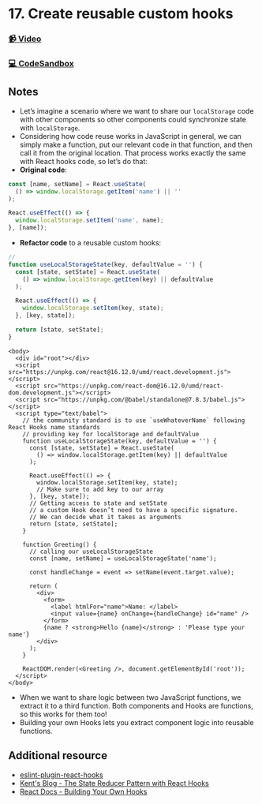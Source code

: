 # 17. Create reusable custom hooks

### [📹 Video](https://egghead.io/lessons/react-v2-16-create-reusable-custom-hooks?pl=a-beginners-guide-to-react-v2-6c4d)

### [💻 CodeSandbox](https://codesandbox.io/s/github/kentcdodds/beginners-guide-to-react/tree/codesandbox/16-custom-hooks?from-embed)

## Notes

* Let’s imagine a scenario where we want to share our `localStorage` code with other components so other components could synchronize state with `localStorage`.
* Considering how code reuse works in JavaScript in general, we can simply make a function, put our relevant code in that function, and then call it from the original location. That process works exactly the same with React hooks code, so let’s do that:
* **Original code**:

```javascript
const [name, setName] = React.useState(
  () => window.localStorage.getItem('name') || ''
);

React.useEffect(() => {
  window.localStorage.setItem('name', name);
}, [name]);
```

* **Refactor code** to a reusable custom hooks:

```javascript
//
function useLocalStorageState(key, defaultValue = '') {
  const [state, setState] = React.useState(
    () => window.localStorage.getItem(key) || defaultValue
  );

  React.useEffect(() => {
    window.localStorage.setItem(key, state);
  }, [key, state]);

  return [state, setState];
}
```

```markup
<body>
  <div id="root"></div>
  <script src="https://unpkg.com/react@16.12.0/umd/react.development.js"></script>
  <script src="https://unpkg.com/react-dom@16.12.0/umd/react-dom.development.js"></script>
  <script src="https://unpkg.com/@babel/standalone@7.8.3/babel.js"></script>
  <script type="text/babel">
    // the community standard is to use `useWhateverName` following React Hooks name standards
    // providing key for localStorage and defaultValue
    function useLocalStorageState(key, defaultValue = '') {
      const [state, setState] = React.useState(
        () => window.localStorage.getItem(key) || defaultValue
      );

      React.useEffect(() => {
        window.localStorage.setItem(key, state);
        // Make sure to add key to our array
      }, [key, state]);
      // Getting access to state and setState
      // a custom Hook doesn’t need to have a specific signature.
      // We can decide what it takes as arguments
      return [state, setState];
    }

    function Greeting() {
      // calling our useLocalStorageState
      const [name, setName] = useLocalStorageState('name');

      const handleChange = event => setName(event.target.value);

      return (
        <div>
          <form>
            <label htmlFor="name">Name: </label>
            <input value={name} onChange={handleChange} id="name" />
          </form>
          {name ? <strong>Hello {name}</strong> : 'Please type your name'}
        </div>
      );
    }

    ReactDOM.render(<Greeting />, document.getElementById('root'));
  </script>
</body>
```

* When we want to share logic between two JavaScript functions, we extract it to a third function. Both components and Hooks are functions, so this works for them too!
* Building your own Hooks lets you extract component logic into reusable functions.

## Additional resource

* [eslint-plugin-react-hooks](https://www.npmjs.com/package/eslint-plugin-react-hooks)
* [Kent's Blog - The State Reducer Pattern with React Hooks](https://kentcdodds.com/blog/usememo-and-usecallback)
* [React Docs - Building Your Own Hooks](https://reactjs.org/docs/hooks-custom.html)

